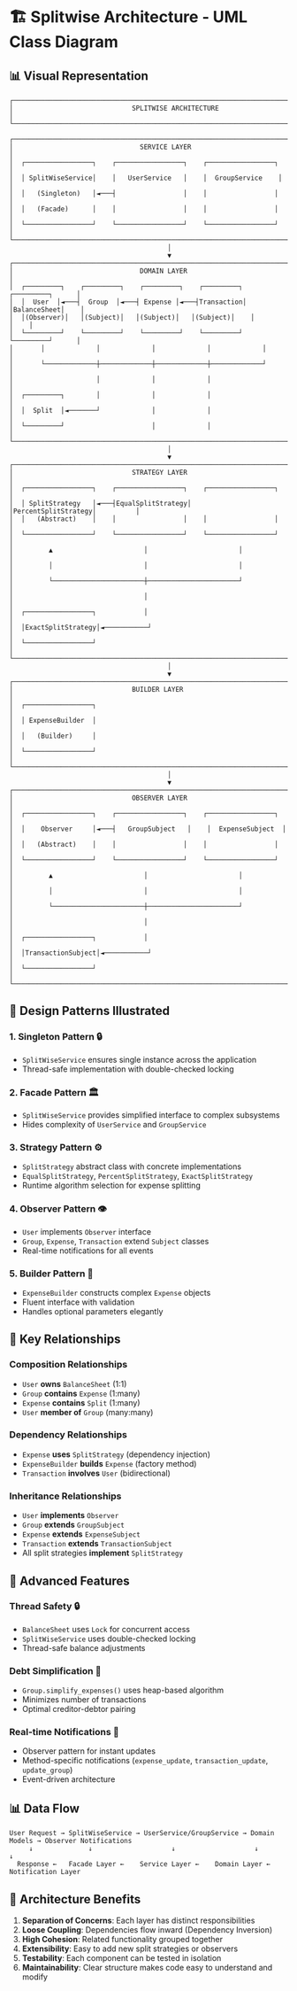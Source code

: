 # 🏗️ Splitwise Architecture - UML Class Diagram

## 📊 Visual Representation

```
┌─────────────────────────────────────────────────────────────────────────────────┐
│                              SPLITWISE ARCHITECTURE                            │
└─────────────────────────────────────────────────────────────────────────────────┘

┌─────────────────────────────────────────────────────────────────────────────────┐
│                                SERVICE LAYER                                   │
│  ┌─────────────────┐    ┌─────────────────┐    ┌─────────────────┐            │
│  │ SplitWiseService│    │   UserService   │    │  GroupService    │            │
│  │   (Singleton)   │◄───┤                 │    │                 │            │
│  │   (Facade)      │    │                 │    │                 │            │
│  └─────────────────┘    └─────────────────┘    └─────────────────┘            │
└─────────────────────────────────────────────────────────────────────────────────┘
                                        │
                                        ▼
┌─────────────────────────────────────────────────────────────────────────────────┐
│                                DOMAIN LAYER                                    │
│  ┌─────────┐    ┌─────────┐    ┌─────────┐    ┌─────────┐    ┌─────────┐      │
│  │  User  │◄───┤  Group  │◄───┤ Expense │◄───┤Transaction│    │BalanceSheet│    │
│  │(Observer)│   │(Subject)│   │(Subject)│   │(Subject)│    │           │    │
│  └─────────┘    └─────────┘    └─────────┘    └─────────┘    └─────────┘      │
│       │             │             │             │             │              │
│       └─────────────┼─────────────┼─────────────┼─────────────┘              │
│                     │             │             │                            │
│  ┌─────────┐        │             │             │                            │
│  │  Split  │◄───────┘             │             │                            │
│  └─────────┘                      │             │                            │
└─────────────────────────────────────────────────────────────────────────────────┘
                                        │
                                        ▼
┌─────────────────────────────────────────────────────────────────────────────────┐
│                              STRATEGY LAYER                                   │
│  ┌─────────────────┐    ┌─────────────────┐    ┌─────────────────┐            │
│  │ SplitStrategy   │◄───┤EqualSplitStrategy│    │PercentSplitStrategy│          │
│  │   (Abstract)    │    │                 │    │                 │            │
│  └─────────────────┘    └─────────────────┘    └─────────────────┘            │
│         ▲                       │                       │                      │
│         │                       │                       │                      │
│         └───────────────────────┼───────────────────────┘                      │
│                                 │                                              │
│  ┌─────────────────┐            │                                              │
│  │ExactSplitStrategy│◄───────────┘                                              │
│  └─────────────────┘                                                          │
└─────────────────────────────────────────────────────────────────────────────────┘
                                        │
                                        ▼
┌─────────────────────────────────────────────────────────────────────────────────┐
│                              BUILDER LAYER                                    │
│  ┌─────────────────┐                                                         │
│  │ ExpenseBuilder  │                                                         │
│  │   (Builder)     │                                                         │
│  └─────────────────┘                                                         │
└─────────────────────────────────────────────────────────────────────────────────┘
                                        │
                                        ▼
┌─────────────────────────────────────────────────────────────────────────────────┐
│                              OBSERVER LAYER                                   │
│  ┌─────────────────┐    ┌─────────────────┐    ┌─────────────────┐            │
│  │    Observer     │◄───┤   GroupSubject   │    │  ExpenseSubject  │            │
│  │   (Abstract)    │    │                 │    │                 │            │
│  └─────────────────┘    └─────────────────┘    └─────────────────┘            │
│         ▲                       │                       │                      │
│         │                       │                       │                      │
│         └───────────────────────┼───────────────────────┘                      │
│                                 │                                              │
│  ┌─────────────────┐            │                                              │
│  │TransactionSubject│◄───────────┘                                              │
│  └─────────────────┘                                                          │
└─────────────────────────────────────────────────────────────────────────────────┘
```

## 🎯 Design Patterns Illustrated

### 1. **Singleton Pattern** 🔒

- `SplitWiseService` ensures single instance across the application
- Thread-safe implementation with double-checked locking

### 2. **Facade Pattern** 🏛️

- `SplitWiseService` provides simplified interface to complex subsystems
- Hides complexity of `UserService` and `GroupService`

### 3. **Strategy Pattern** ⚙️

- `SplitStrategy` abstract class with concrete implementations
- `EqualSplitStrategy`, `PercentSplitStrategy`, `ExactSplitStrategy`
- Runtime algorithm selection for expense splitting

### 4. **Observer Pattern** 👁️

- `User` implements `Observer` interface
- `Group`, `Expense`, `Transaction` extend `Subject` classes
- Real-time notifications for all events

### 5. **Builder Pattern** 🔨

- `ExpenseBuilder` constructs complex `Expense` objects
- Fluent interface with validation
- Handles optional parameters elegantly

## 🔗 Key Relationships

### **Composition Relationships**

- `User` **owns** `BalanceSheet` (1:1)
- `Group` **contains** `Expense` (1:many)
- `Expense` **contains** `Split` (1:many)
- `User` **member of** `Group` (many:many)

### **Dependency Relationships**

- `Expense` **uses** `SplitStrategy` (dependency injection)
- `ExpenseBuilder` **builds** `Expense` (factory method)
- `Transaction` **involves** `User` (bidirectional)

### **Inheritance Relationships**

- `User` **implements** `Observer`
- `Group` **extends** `GroupSubject`
- `Expense` **extends** `ExpenseSubject`
- `Transaction` **extends** `TransactionSubject`
- All split strategies **implement** `SplitStrategy`

## 🚀 Advanced Features

### **Thread Safety** 🔒

- `BalanceSheet` uses `Lock` for concurrent access
- `SplitWiseService` uses double-checked locking
- Thread-safe balance adjustments

### **Debt Simplification** 🧮

- `Group.simplify_expenses()` uses heap-based algorithm
- Minimizes number of transactions
- Optimal creditor-debtor pairing

### **Real-time Notifications** 📢

- Observer pattern for instant updates
- Method-specific notifications (`expense_update`, `transaction_update`, `update_group`)
- Event-driven architecture

## 📊 Data Flow

```
User Request → SplitWiseService → UserService/GroupService → Domain Models → Observer Notifications
     ↓              ↓                    ↓                    ↓                    ↓
  Response ←   Facade Layer ←    Service Layer ←    Domain Layer ←    Notification Layer
```

## 🎨 Architecture Benefits

1. **Separation of Concerns**: Each layer has distinct responsibilities
2. **Loose Coupling**: Dependencies flow inward (Dependency Inversion)
3. **High Cohesion**: Related functionality grouped together
4. **Extensibility**: Easy to add new split strategies or observers
5. **Testability**: Each component can be tested in isolation
6. **Maintainability**: Clear structure makes code easy to understand and modify
